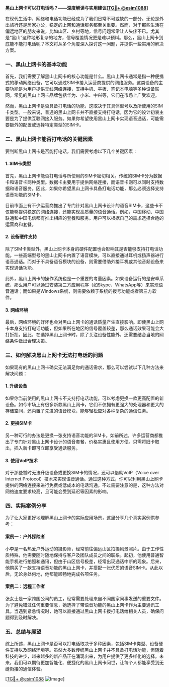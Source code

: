 **黑山上网卡可以打电话吗？——深度解读与实用建议[[TG💪+ @esim1088](https://t.me/s/esim1088)]**

在现代生活中，网络和电话功能已经成为了我们日常不可或缺的一部分。无论是外出旅行还是居家办公，稳定的上网和通话服务都至关重要。然而，对于那些生活在偏远地区的朋友来说，比如山区、乡村等地，信号问题常常让人头疼不已。尤其是“黑山”这种地形复杂的地方，信号覆盖情况更是难以预料。那么，黑山上网卡到底能不能打电话呢？本文将从多个角度深入探讨这一问题，并提供一些实用的解决方案。

### 一、黑山上网卡的基本功能

首先，我们需要了解黑山上网卡的核心功能是什么。黑山上网卡通常是指一种便携式的移动网络设备，它可以通过SIM卡接入运营商提供的网络服务。这类设备的主要功能是为用户提供无线网络连接，支持手机、平板、笔记本电脑等多种设备联网。常见的黑山上网卡品牌包括华为、小米、中兴等，它们在市场上广受欢迎。

然而，黑山上网卡是否具备打电话的功能，这取决于其具体型号以及所使用的SIM卡类型。一般来说，普通的黑山上网卡并不直接支持打电话，因为它的设计初衷主要是为了提供互联网接入服务。如果你希望使用黑山上网卡实现语音通话，可能需要额外的配置或选择特定类型的SIM卡。

### 二、黑山上网卡能否打电话的关键因素

要判断黑山上网卡是否能打电话，我们需要考虑以下几个关键因素：

#### 1. SIM卡类型

首先，黑山上网卡能否打电话与所使用的SIM卡密切相关。传统的SIM卡分为数据卡和语音卡两种类型。数据卡主要用于提供网络连接，而语音卡则可以同时支持数据和语音服务。因此，如果你希望黑山上网卡具备打电话功能，那么必须选择支持语音功能的SIM卡。

目前市面上有不少运营商推出了专门针对黑山上网卡设计的语音SIM卡，这些卡不仅能够提供稳定的网络连接，还能实现高质量的语音通话。例如，中国移动、中国联通和中国电信都有推出相应的套餐和服务。用户可以根据自己的需求选择合适的运营商和套餐。

#### 2. 设备硬件支持

除了SIM卡类型外，黑山上网卡本身的硬件配置也会影响其是否能够支持打电话功能。一些高端型号的黑山上网卡内置了语音模块，可以直接通过耳机或扬声器进行语音通话。而对于不具备语音模块的设备，则需要借助外接耳机或其他音频设备来实现通话功能。

此外，黑山上网卡的操作系统也是一个重要的考量因素。如果设备运行的是安卓系统，那么用户可以通过安装第三方应用程序（如Skype、WhatsApp等）来实现语音通话；而如果是Windows系统，则需要依赖于系统的拨号功能或者第三方软件。

#### 3. 网络环境

最后，网络环境的好坏也会对黑山上网卡的通话质量产生直接影响。即使黑山上网卡本身支持打电话功能，但如果所在地区的信号覆盖较差，那么通话效果可能会大打折扣。因此，在选择黑山上网卡时，除了关注设备性能外，还需要结合当地的网络条件做出合理决策。

### 三、如何解决黑山上网卡无法打电话的问题

如果现有的黑山上网卡确实无法满足你的通话需求，那么可以尝试以下几种方法来解决问题：

#### 1. 升级设备

如果你当前使用的黑山上网卡不支持打电话功能，可以考虑更换一款更高配置的新设备。如今市场上有很多新款黑山上网卡，它们不仅拥有更强大的处理器和更大的存储空间，还内置了先进的语音模块，能够轻松应对各种复杂的通信任务。

#### 2. 更换SIM卡

另一种可行的办法是更换一张支持语音功能的SIM卡。如前所述，许多运营商都推出了专门针对黑山上网卡设计的语音套餐，价格实惠且使用方便。只需将旧卡取出，插入新卡即可立即享受通话服务。

#### 3. 使用VoIP技术

对于那些暂时无法升级设备或更换SIM卡的情况，还可以借助VoIP（Voice over Internet Protocol）技术来实现语音通话。通过这种方式，你可以利用黑山上网卡提供的网络连接来进行免费或低成本的电话沟通。不过需要注意的是，这种方法对网络速度要求较高，且可能会受到延迟等因素的影响。

### 四、实际案例分享

为了让大家更好地理解黑山上网卡的实际应用场景，这里分享几个真实案例供参考：

#### 案例一：户外探险者

小李是一名热爱户外运动的摄影师，经常前往偏远山区拍摄风景照片。由于工作性质特殊，他需要随时随地保持与客户及团队成员之间的联系。起初，他使用普通智能手机进行拍照和通讯，但由于山区信号极差，经常出现通话中断的现象。后来，他购买了一款支持语音功能的黑山上网卡，并搭配一张优质的语音SIM卡。从此以后，无论身处何地，他都能顺畅地完成各项任务。

#### 案例二：远程工作者

张女士是一家跨国公司的员工，经常需要处理来自不同国家同事发送的重要文件。为了避免错过任何重要信息，她选择了带语音功能的黑山上网卡作为主要通讯工具。当遇到紧急情况时，她可以直接通过黑山上网卡拨打电话给相关人员，确保问题得到及时解决。

### 五、总结与展望

综上所述，黑山上网卡是否可以打电话取决于多种因素，包括SIM卡类型、设备硬件支持以及网络环境等。虽然大多数传统黑山上网卡并不具备打电话功能，但随着科技的进步，越来越多的新产品正在涌现出来，为用户提供了更多样化的选择。未来，我们可以期待更加智能化、便捷化的黑山上网卡问世，让每个人都能享受到无缝衔接的通信体验。

[[TG💪+ @esim1088](https://t.me/s/esim1088) ![Image](https://i.postimg.cc/4NQfJmqS/Snipaste-2025-05-13-00-14-12.png)]